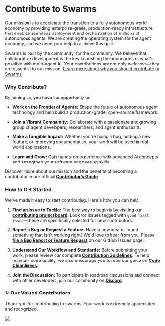 # Contribute to Swarms

Our mission is to accelerate the transition to a fully autonomous world economy by providing enterprise-grade, production-ready infrastructure that enables seamless deployment and orchestration of millions of autonomous agents. We are creating the operating system for the agent economy, and we need your help to achieve this goal.

Swarms is built by the community, for the community. We believe that collaborative development is the key to pushing the boundaries of what's possible with multi-agent AI. Your contributions are not only welcome—they are essential to our mission. [Learn more about why you should contribute to Swarms](https://docs.swarms.world/en/latest/contributors/main/)

### Why Contribute?

By joining us, you have the opportunity to:

* **Work on the Frontier of Agents:** Shape the future of autonomous agent technology and help build a production-grade, open-source framework.

* **Join a Vibrant Community:** Collaborate with a passionate and growing group of agent developers, researchers, and agent enthusasits.

* **Make a Tangible Impact:** Whether you're fixing a bug, adding a new feature, or improving documentation, your work will be used in real-world applications.

* **Learn and Grow:** Gain hands-on experience with advanced AI concepts and strengthen your software engineering skills.

Discover more about our mission and the benefits of becoming a contributor in our official [**Contributor's Guide**](https://docs.swarms.world/en/latest/contributors/main/).

### How to Get Started

We've made it easy to start contributing. Here's how you can help:

1. **Find an Issue to Tackle:** The best way to begin is by visiting our [**contributing project board**](https://github.com/users/kyegomez/projects/1). Look for issues tagged with `good first issue`—these are specifically selected for new contributors.

2. **Report a Bug or Request a Feature:** Have a new idea or found something that isn't working right? We'd love to hear from you. Please [**file a Bug Report or Feature Request**](https://github.com/kyegomez/swarms/issues) on our GitHub Issues page.

3. **Understand Our Workflow and Standards:** Before submitting your work, please review our complete [**Contribution Guidelines**](https://github.com/kyegomez/swarms/blob/master/CONTRIBUTING.md). To help maintain code quality, we also encourage you to read our guide on [**Code Cleanliness**](https://docs.swarms.world/en/latest/swarms/framework/code_cleanliness/).

4. **Join the Discussion:** To participate in roadmap discussions and connect with other developers, join our community on [**Discord**](https://discord.gg/EamjgSaEQf).


### ✨ Our Valued Contributors

Thank you for contributing to swarms. Your work is extremely appreciated and recognized.

<a href="https://github.com/kyegomez/swarms/graphs/contributors">
  <img src="https://contrib.rocks/image?repo=kyegomez/swarms" />
</a>